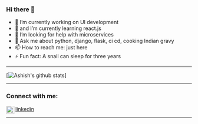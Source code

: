 ### Hi there 👋


- 🔭 I’m currently working on UI development
- 🌱 and I’m currently learning react.js
- 🤔 I’m looking for help with microservices
- 💬 Ask me about python, django, flask, ci cd, cooking Indian gravy
- 📫 How to reach me: just here
- ⚡ Fun fact: A snail can sleep for three years
---

[![Ashish's github stats](https://github-readme-stats.vercel.app/api?username=msashish&show_icons=true&hide_border=true)]

---

### Connect with me:

<img align="left" alt="msashish | LinkedIn" width="22px" src="https://cdn.jsdelivr.net/npm/simple-icons@v3/icons/linkedin.svg" /> [linkedin]


---

[linkedin]: https://www.linkedin.com/in/ashish-sheelavantar-79241662/
